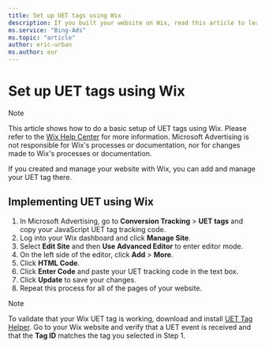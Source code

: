 ```yaml
---
title: Set up UET tags using Wix
description: If you built your website on Wix, read this article to learn how to set up UET tags on it.
ms.service: "Bing-Ads"
ms.topic: "article"
author: eric-urban
ms.author: eur
---
```


# Set up UET tags using Wix

> [!NOTE]
> This article shows how to do a basic setup of UET tags using Wix. Please refer to the [Wix Help Center](https://go.microsoft.com/fwlink?LinkId=2010845) for more information.
> Microsoft Advertising is not responsible for Wix's processes or documentation, nor for changes made to Wix's processes or documentation.

If you created and manage your website with Wix, you can add and manage your UET tag there.

## Implementing UET using Wix

1. In Microsoft Advertising, go to **Conversion Tracking**&nbsp;&gt;&nbsp;**UET tags** and copy your JavaScript UET tag tracking code.
1. Log into your Wix dashboard and click **Manage Site**.
1. Select **Edit Site** and then **Use Advanced Editor** to enter editor mode.
1. On the left side of the editor, click **Add**&nbsp;&gt;&nbsp;**More**.
1. Click **HTML Code**.
1. Click **Enter Code** and paste your UET tracking code in the text box.
1. Click **Update** to save your changes.
1. Repeat this process for all of the pages of your website.

> [!NOTE]
> To validate that your Wix UET tag is working, download and install [UET Tag Helper](./hlp_BA_CONC_UET_TagHelper.md). Go to your Wix website and verify that a UET event is received and that the **Tag ID** matches the tag you selected in Step 1.


